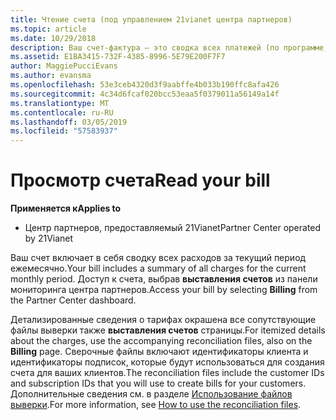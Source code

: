 ```yaml
---
title: Чтение счета (под управлением 21vianet центра партнеров)
ms.topic: article
ms.date: 10/29/2018
description: Ваш счет-фактура — это сводка всех платежей (по программе, продуктам и клиентам) за текущий месяц. Доступ к счета с портала центра партнеров панели мониторинга.
ms.assetid: E1BA3415-732F-4385-8996-5E79E200F7F7
author: MaggiePucciEvans
ms.author: evansma
ms.openlocfilehash: 53e3ceb4320d3f9aabffe4b033b190ffc8afa426
ms.sourcegitcommit: 4c34d6fcaf020bcc53eaa5f0379011a56149a14f
ms.translationtype: MT
ms.contentlocale: ru-RU
ms.lasthandoff: 03/05/2019
ms.locfileid: "57583937"
---
```

# <a name="read-your-bill"></a><span data-ttu-id="308bf-104">Просмотр счета</span><span class="sxs-lookup"><span data-stu-id="308bf-104">Read your bill</span></span>

<span data-ttu-id="308bf-105">**Применяется к**</span><span class="sxs-lookup"><span data-stu-id="308bf-105">**Applies to**</span></span>

-   <span data-ttu-id="308bf-106">Центр партнеров, предоставляемый 21Vianet</span><span class="sxs-lookup"><span data-stu-id="308bf-106">Partner Center operated by 21Vianet</span></span>


<span data-ttu-id="308bf-107">Ваш счет включает в себя сводку всех расходов за текущий период ежемесячно.</span><span class="sxs-lookup"><span data-stu-id="308bf-107">Your bill includes a summary of all charges for the current monthly period.</span></span> <span data-ttu-id="308bf-108">Доступ к счета, выбрав **выставления счетов** из панели мониторинга центра партнеров.</span><span class="sxs-lookup"><span data-stu-id="308bf-108">Access your bill by selecting **Billing** from the Partner Center dashboard.</span></span>

<span data-ttu-id="308bf-109">Детализированные сведения о тарифах окрашена все сопутствующие файлы выверки также **выставления счетов** страницы.</span><span class="sxs-lookup"><span data-stu-id="308bf-109">For itemized details about the charges, use the accompanying reconciliation files, also on the **Billing** page.</span></span> <span data-ttu-id="308bf-110">Сверочные файлы включают идентификаторы клиента и идентификаторы подписок, которые будут использоваться для создания счета для ваших клиентов.</span><span class="sxs-lookup"><span data-stu-id="308bf-110">The reconciliation files include the customer IDs and subscription IDs that you will use to create bills for your customers.</span></span> <span data-ttu-id="308bf-111">Дополнительные сведения см. в разделе [Использование файлов выверки](use-the-reconciliation-files.md).</span><span class="sxs-lookup"><span data-stu-id="308bf-111">For more information, see [How to use the reconciliation files](use-the-reconciliation-files.md).</span></span>


 

 

 




